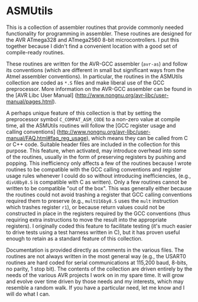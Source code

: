 # ASMUtils

This is a collection of assembler routines that provide commonly needed functionality
for programming in assembler.  These routines are designed for the AVR ATmega328 and ATmega2560 8-bit
microcontrollers.  I put this together because I didn't find a convenient location with a good set
of compile-ready routines.

These routines are written for the AVR-GCC assembler (`avr-as`) and follow its conventions (which are
different in small but significant ways from the Atmel assembler conventions).  In particular, the routines
in the ASMUtils collection are coded as `*.S` files and make liberal use of the GCC preprocessor.  More
information on the AVR-GCC assembler can be found in the
[AVR Libc User Manual] (http://www.nongnu.org/avr-libc/user-manual/pages.html).

A perhaps unique feature of this collection is that by setting the preprocessor symbol `C_COMPAT_ASM_CODE` to
a non-zero value at compile time, all the ASMUtils routines will follow the
[GCC register usage and calling conventions] (http://www.nongnu.org/avr-libc/user-manual/FAQ.html#faq_reg_usage),
which means they can be called from C or C++ code.  Suitable header files are included in the collection for this
purpose.  This feature, when activated, may introduce overhead into some of the routines,
usually in the form of preserving registers by pushing and popping.  This inefficiency only affects a few
of the routines because I wrote routines to be compatible with the GCC calling conventions and
register usage rules whenever I could do so without introducing inefficiencies, (e.g., `divU8by8.S`
is compatible with C as written).  Only a few routines cannot be written to be compatible "out of the box".  This
was generally either because the routines could not avoid trashing a register that GCC calling conventions required
them to preserve (e.g., `multU16by8.S` uses the `mult` instruction which trashes register `r1`), or
because return values could not be constructed in place in the registers required by the GCC conventions (thus
requiring extra instructions to move the result into the appropriate registers).
I originally coded this feature to facilitate testing (it's much easier to drive tests using a test harness
written in C), but it has proven useful enough to retain as a standard feature of this collection.

Documentation is provided directly as comments in the various files.  The routines are not
always written in the most general way (e.g., the USART0 routines are hard coded for serial communications at
115,200 baud, 8-bits, no parity, 1 stop bit).  The contents of the
collection are driven entirely by the needs of the various AVR projects I work on in my spare time.  It will
grow and evolve over time driven by those needs and my interests, which may resemble a random walk. If you
have a particular need, let me know and I will do what I can.




